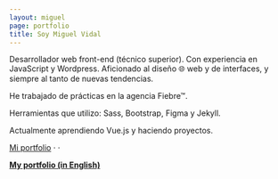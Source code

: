 ```yaml
---
layout: miguel
page: portfolio
title: Soy Miguel Vidal
---
```


Desarrollador web front-end (técnico superior).
Con experiencia en <span class="js-color">JavaScript</span> y <span class="wp-color">Wordpress</span>.
Aficionado al diseño 🌐 web y de interfaces, y siempre al tanto de nuevas tendencias.

He trabajado de prácticas en la agencia Fiebre™.

Herramientas que utilizo: <span class="sass-color">Sass</span>, <span class="bootstrap-color">Bootstrap</span>, <span class="figma-color">Figma</span> y <span class="jekyll-color">Jekyll</span>.

Actualmente aprendiendo <span class="vue-color">Vue.js</span> y haciendo proyectos.
<br>


[Mi portfolio](/portfolio) · [<i class="fab fa-github"></i>](https://github.com/migvidal/) · [<i class="fab fa-linkedin-in"></i>](https://www.linkedin.com/in/miguel-vidal-funcia-121035167/)
<br>

**[My portfolio (in English)](/portfolio-en)**
